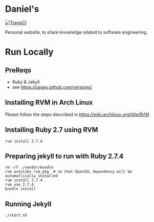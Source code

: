 # Daniel's

[![TravisCI](https://travis-ci.org/medeiros/medeiros.github.io.svg?branch=master)](https://travis-ci.org/medeiros/medeiros.github.io)

Personal website, to share knowledge related to software engineering.

# Run Locally

## PreReqs

- Ruby & Jekyll
- see https://pages.github.com/versions/

## Installing RVM in Arch Linux

Please follow the steps described in https://wiki.archlinux.org/title/RVM

## Installing Ruby 2.7 using RVM

```
rvm install 2.7.4
```

## Preparing jekyll to run with Ruby 2.7.4

```
rm -rf ./vendor/bundle
rvm autolibs rvm_pkg  # so that OpenSSL dependency will be automatlically installed
rvm install 2.7.4 
rvm use 2.7.4
bundle install 
```

## Running Jekyll 
```
./start.sh
```


